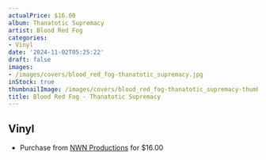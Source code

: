 ```yaml
---
actualPrice: $16.00
album: Thanatotic Supremacy
artist: Blood Red Fog
categories:
- Vinyl
date: '2024-11-02T05:25:22'
draft: false
images:
- /images/covers/blood_red_fog-thanatotic_supremacy.jpg
inStock: true
thumbnailImage: /images/covers/blood_red_fog-thanatotic_supremacy-thumb.jpg
title: Blood Red Fog - Thanatotic Supremacy
---
```


## Vinyl
* Purchase from [NWN Productions](http://shop.nwnprod.com/index.php?route=product/product&path=75&product_id=46256&sort=pd.name&order=ASC) for $16.00
